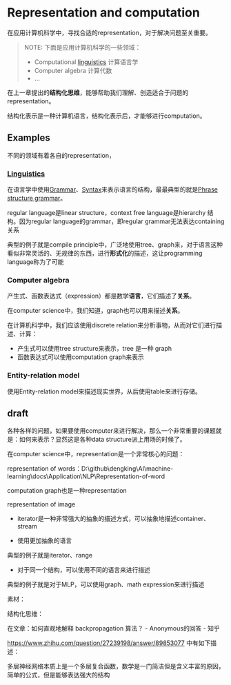 # Representation and computation

在应用计算机科学中，寻找合适的representation，对于解决问题至关重要。

> NOTE: 下面是应用计算机科学的一些领域：
>
> - Computational [linguistics](https://en.wikipedia.org/wiki/Linguistics) 计算语言学
> - Computer algebra 计算代数
> - ...

在上一章提出的**结构化思维**，能够帮助我们理解、创造适合于问题的representation。


结构化表示是一种计算机语言，结构化表示后，才能够进行computation。

## Examples

不同的领域有着各自的representation，



### [Linguistics](https://en.wikipedia.org/wiki/Linguistics)

在语言学中使用[Grammar](https://en.wikipedia.org/wiki/Grammar)、[Syntax](https://en.wikipedia.org/wiki/Syntax)来表示语言的结构，最最典型的就是[Phrase structure grammar](https://en.wikipedia.org/wiki/Parsing_of_natural_language)。

regular language是linear structure，context free language是hierarchy 结构。因为regular language的grammar，即regular grammar无法表达containing关系

典型的例子就是compile principle中，广泛地使用tree、graph来，对于语言这种看似非常灵活的、无规律的东西，进行**形式化**的描述，这让programming language称为了可能



### Computer algebra



产生式、函数表达式（expression）都是数学**语言**，它们描述了**关系**。

在computer science中，我们知道，graph也可以用来描述**关系**。

在计算机科学中，我们应该使用discrete relation来分析事物，从而对它们进行描述、计算：

- 产生式可以使用tree structure来表示，tree 是一种 graph
- 函数表达式可以使用computation graph来表示



### Entity-relation model

使用Entity-relation model来描述现实世界，从后使用table来进行存储。



## draft



各种各样的问题，如果要使用computer来进行解决，那么一个非常重要的课题就是：如何来表示？显然这是各种data structure派上用场的时候了。

在computer science中，representation是一个非常核心的问题：

representation of words：D:\github\dengking\AI\machine-learning\docs\Application\NLP\Representation-of-word

computation graph也是一种representation

representation of image

- iterator是一种非常强大的抽象的描述方式，可以抽象地描述container、stream


- 使用更加抽象的语言

典型的例子就是iterator、range


- 对于同一个结构，可以使用不同的语言来进行描述

典型的例子就是对于MLP，可以使用graph、math expression来进行描述

素材：

结构化思维：

在文章：如何直观地解释 backpropagation 算法？ - Anonymous的回答 - 知乎

https://www.zhihu.com/question/27239198/answer/89853077 中有如下描述：

多层神经网络本质上是一个多层复合函数，数学是一门简洁但是含义丰富的原因，简单的公式，但是能够表达强大的结构